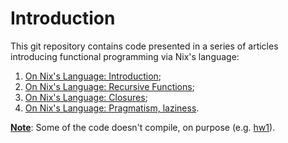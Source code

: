 # Introduction
This git repository contains code presented in a series of articles
introducing functional programming via Nix's language:

  1. [On Nix's Language: Introduction][tales-nix-1];
  2. [On Nix's Language: Recursive Functions][tales-nix-2];
  3. [On Nix's Language: Closures][tales-nix-3];
  4. [On Nix's Language: Pragmatism, laziness][tales-nix-4].

**<u>Note</u>**: Some of the code doesn't compile, on purpose (e.g.
[hw1][gh-mb-nix-hw1]).

[gh-mb-nix-hw1]: https://github.com/mbivert/nix-series-code/blob/master/hw/hw1.nix

[tales-nix-1]: https://tales.mbivert.com/on-nix-language/
[tales-nix-2]: https://tales.mbivert.com/on-nix-language-recursive-functions/
[tales-nix-3]: https://tales.mbivert.com/on-nix-language-closures/
[tales-nix-4]: https://tales.mbivert.com/on-nix-language-pragmatism-laziness/
